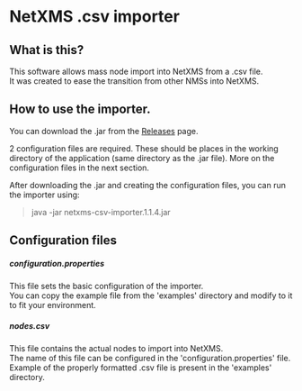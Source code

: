 # NetXMS .csv importer

## What is this?
This software allows mass node import into NetXMS from a .csv file.<br>
It was created to ease the transition from other NMSs into NetXMS.

## How to use the importer.
You can download the .jar from the [Releases](https://github.com/tomaskir/NetXMS-csv-importer/releases) page.

2 configuration files are required.
These should be places in the working directory of the application (same directory as the .jar file).
More on the configuration files in the next section.

After downloading the .jar and creating the configuration files, you can run the importer using:
> java -jar netxms-csv-importer.1.1.4.jar

## Configuration files

##### configuration.properties
This file sets the basic configuration of the importer.<br>
You can copy the example file from the 'examples' directory and modify to it to fit your environment.
##### nodes.csv
This file contains the actual nodes to import into NetXMS.<br>
The name of this file can be configured in the 'configuration.properties' file.<br>
Example of the properly formatted .csv file is present in the 'examples' directory.
